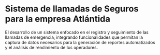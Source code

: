 # Sistema de llamadas de Seguros para la empresa Atlántida
El desarrollo de un sistema enfocado en el registro y seguimiento de las llamadas de emergencia, integrando funcionalidades que permitan la captura de datos necesarios para la generación de reportes automatizados y el análisis de rendimiento de los operadores.
